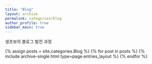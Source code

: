 ```yaml
---
title: "Blog"
layout: archive
permalink: categories/blog
author_profile: true
sidebar_main: true
---
```

생초보의 블로그 발전 과정


{% assign posts = site.categories.Blog %}
{% for post in posts %} {% include archive-single.html type=page.entries_layout %} {% endfor %}
